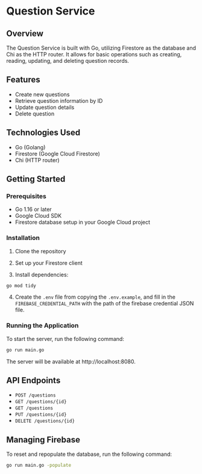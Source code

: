 # Question Service

## Overview

The Question Service is built with Go, utilizing Firestore as the database and Chi as the HTTP router. It allows for basic operations such as creating, reading, updating, and deleting question records.

## Features

- Create new questions
- Retrieve question information by ID
- Update question details
- Delete question

## Technologies Used

- Go (Golang)
- Firestore (Google Cloud Firestore)
- Chi (HTTP router)

## Getting Started

### Prerequisites

- Go 1.16 or later
- Google Cloud SDK
- Firestore database setup in your Google Cloud project

### Installation

1. Clone the repository

2. Set up your Firestore client

3. Install dependencies:

```bash
go mod tidy
```

4. Create the `.env` file from copying the `.env.example`, and fill in the `FIREBASE_CREDENTIAL_PATH` with the path of the firebase credential JSON file.

### Running the Application

To start the server, run the following command:

```bash
go run main.go
```

The server will be available at http://localhost:8080.

## API Endpoints

- `POST /questions`
- `GET /questions/{id}`
- `GET /questions`
- `PUT /questions/{id}`
- `DELETE /questions/{id}`

## Managing Firebase

To reset and repopulate the database, run the following command:

```bash
go run main.go -populate
```
